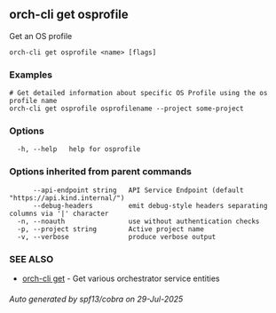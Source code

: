 ## orch-cli get osprofile

Get an OS profile

```
orch-cli get osprofile <name> [flags]
```

### Examples

```
# Get detailed information about specific OS Profile using the os profile name
orch-cli get osprofile osprofilename --project some-project
```

### Options

```
  -h, --help   help for osprofile
```

### Options inherited from parent commands

```
      --api-endpoint string   API Service Endpoint (default "https://api.kind.internal/")
      --debug-headers         emit debug-style headers separating columns via '|' character
  -n, --noauth                use without authentication checks
  -p, --project string        Active project name
  -v, --verbose               produce verbose output
```

### SEE ALSO

* [orch-cli get](orch-cli_get.md)	 - Get various orchestrator service entities

###### Auto generated by spf13/cobra on 29-Jul-2025
